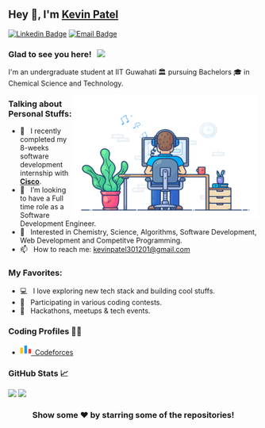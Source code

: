 ## Hey 👋, I'm [Kevin Patel](#)

[![Linkedin Badge](https://img.shields.io/badge/-LinkedIn-0e76a8?style=flat-square&logo=Linkedin&logoColor=white)](https://www.linkedin.com/in/kevin-patel-728b13197/)
[![Email Badge](https://img.shields.io/badge/Email-e4405f?style=flat-square&logo=gmail&logoColor=white)](kevinpatel301201@gmail.com)


### Glad to see you here! &nbsp; ![](https://komarev.com/ghpvc/?username=kwin3012&style=flat-square&color=0088cc)

I'm an undergraduate student at IIT Guwahati 🏛 pursuing Bachelors 🎓 in Chemical Science and Technology. 

<img align="right" height="250" width="375" alt="" src="https://raw.githubusercontent.com/swapnalshahil/swapnalshahil/master/gifs/coder.gif" />

### Talking about Personal Stuffs:
- 🔭 &nbsp; I recently completed my 8-weeks software development internship with [**Cisco**](http://www.cisco.com/).
- 👯 &nbsp; I’m looking to have a Full time role as a Software Development Engineer.
- 🤔 &nbsp; Interested in Chemistry, Science, Algorithms, Software Development, Web Development and Competitve Programming.
- 📫 &nbsp; How to reach me: kevinpatel301201@gmail.com

### My Favorites:

- 💻 &nbsp; I love exploring new tech stack and building cool stuffs.
- 📰 &nbsp; Participating in various coding contests.
- 🍕 &nbsp; Hackathons, meetups & tech events.

### Coding Profiles ✍🏻
- <a href="https://codeforces.com/profile/kwin"><img  alt="Kevin's Codeforces" width="22px" src="https://github.com/kwin3012/kwin3012/blob/main/icons/codeforces.png" />&nbsp; Codeforces</a>


 
### GitHub Stats 📈
<p>
<img height="180em" src="https://github-readme-stats.vercel.app/api?username=kwin3012&show_icons=true&hide_border=true" />
<img height="180em" src="https://github-readme-stats.vercel.app/api/top-langs/?username=kwin3012&exclude_repo=KNN-Image-Classification&show_icons=true&hide_border=true&layout=compact&langs_count=8"/>
<p/>

<div align="center">
  
### Show some ❤️ by starring some of the repositories!
  
</div>
